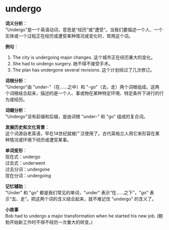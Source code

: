 # undergo

**词义分析**：  
"Undergo"是一个英语动词，意思是“经历”或“遭受”。当我们要描述一个人、一个实体或一个过程正在经历或遭受某种情况或变化时，常用这个词。

  

**例句**：

  

1.  The city is undergoing major changes. 这个城市正在经历重大的变化。
2.  She had to undergo surgery. 她不得不接受手术。
3.  The plan has undergone several revisions. 这个计划经过了几次修订。

  

**词根分析**：  
"Undergo"由 "under-"（在……之中）和 "-go"（去，走）两个词根组成。这两个词根结合起来，描述的是一个人、事或物在某种特定环境、特定条件下进行的行为或经历。

  

**词缀分析**：  
"Undergo"没有前缀和后缀，是由词根 "under-" 和 "go" 组成的复合词。

  

**发展历史和文化背景**：  
这个词源自老英语，早在14世纪就被广泛使用了。古代英格兰人用它来形容在某种情况或环境下经历或遭受某事。

  

**单词变形**：  
现在式：undergo  
过去式：underwent  
过去分词：undergone  
现在分词：undergoing

  

**记忆辅助**：  
"Under" 和 "go" 都是我们常见的单词，"under" 表示“在……之下”，"go" 表示“去、走”。把这两个词的含义结合起来，就不难记住 "undergo" 的含义了。

  

**小故事**  
Bob had to undergo a major transformation when he started his new job. (鲍勃开始新工作时不得不经历一次重大的转变。)

